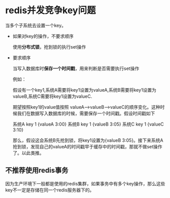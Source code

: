 # redis并发竞争key问题

当多个子系统去设置一个key。

- 如果对key的操作，不要求顺序

  使用**分布式锁**，抢到锁的执行set操作

- 要求顺序

  当写入数据库时**保存一个时间戳**，用来判断是否需要执行set操作

  例如：

  假设有一个key1,系统A需要将key1设置为valueA,系统B需要将key1设置为valueB,系统C需要将key1设置为valueC. 
  
   期望按照key1的value值按照 valueA–>valueB–>valueC的顺序变化。这种时候我们在数据写入数据库的时候，需要保存一个时间戳。假设时间戳如下 
  
   系统A key 1 {valueA 3:00} 
   系统B key 1 {valueB 3:05} 
   系统C key 1 {valueC 3:10} 
  
   那么，假设这会系统B先抢到锁，将key1设置为{valueB 3:05}。接下来系统A抢到锁，发现自己的valueA的时间戳早于缓存中的时间戳，那就不做set操作了。以此类推。

## 不推荐使用redis事务

因为生产环境下一般都是使用的redis集群，如果事务中有多个key操作，那么这些key不一定是存储在同一个redis服务器下的。

